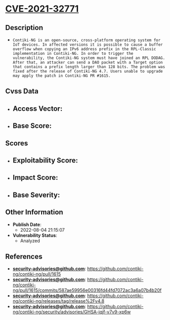 
# [CVE-2021-32771](https://cve.mitre.org/cgi-bin/cvename.cgi?name=CVE-2021-32771)

## Description

- `Contiki-NG is an open-source, cross-platform operating system for IoT devices. In affected versions it is possible to cause a buffer overflow when copying an IPv6 address prefix in the RPL-Classic implementation in Contiki-NG. In order to trigger the vulnerability, the Contiki-NG system must have joined an RPL DODAG. After that, an attacker can send a DAO packet with a Target option that contains a prefix length larger than 128 bits. The problem was fixed after the release of Contiki-NG 4.7. Users unable to upgrade may apply the patch in Contiki-NG PR #1615.`

## Cvss Data

- **Access Vector**:
  - 
- **Base Score**:
  - 

## Scores

- **Exploitability Score**:
  - 
- **Impact Score**:
  - 
- **Base Severity**:
  - 

## Other Information

- **Publish Date**:
  - 2022-08-04 21:15:07
- **Vulnerability Status**:
  - Analyzed

## References

- **security-advisories@github.com**: https://github.com/contiki-ng/contiki-ng/pull/1615
- **security-advisories@github.com**: https://github.com/contiki-ng/contiki-ng/pull/1615/commits/587ae59956e00316fd44fd7072ac3a6a07b4b20f
- **security-advisories@github.com**: https://github.com/contiki-ng/contiki-ng/releases/tag/release%2Fv4.8
- **security-advisories@github.com**: https://github.com/contiki-ng/contiki-ng/security/advisories/GHSA-jqjf-v7v9-xp6w
